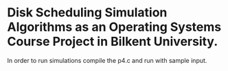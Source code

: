 # Disk Scheduling Simulation Algorithms as an Operating Systems Course Project in Bilkent University.

In order to run simulations compile the p4.c and run with sample input.